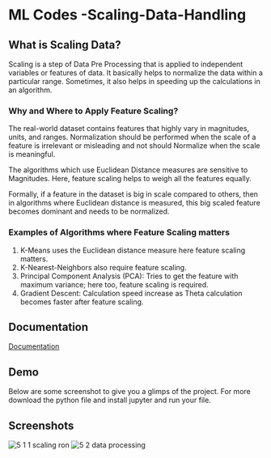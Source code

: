 # ML Codes -Scaling-Data-Handling


## What is Scaling Data?
 
Scaling is a step of Data Pre Processing that is applied to independent variables or features of data. It basically helps to normalize the data within a particular range. Sometimes, it also helps in speeding up the calculations in an algorithm.

### Why and Where to Apply Feature Scaling? 
The real-world dataset contains features that highly vary in magnitudes, units, and ranges. Normalization should be performed when the scale of a feature is irrelevant or misleading and not should Normalize when the scale is meaningful.

The algorithms which use Euclidean Distance measures are sensitive to Magnitudes. Here, feature scaling helps to weigh all the features equally.

Formally, if a feature in the dataset is big in scale compared to others, then in algorithms where Euclidean distance is measured, this big scaled feature becomes dominant and needs to be normalized. 

### Examples of Algorithms where Feature Scaling matters 
1. K-Means uses the Euclidean distance measure here feature scaling matters. 
2. K-Nearest-Neighbors also require feature scaling. 
3. Principal Component Analysis (PCA): Tries to get the feature with maximum variance; here too, feature scaling is required. 
4. Gradient Descent: Calculation speed increase as Theta calculation becomes faster after feature scaling.

## Documentation

[Documentation](https://numpy-ml.readthedocs.io/en/latest/index.html)


## Demo

Below are some screenshot to give you a glimps of the project.
For more download the python file and install jupyter and run your file.


## Screenshots

![5 1 1 scaling ron](https://user-images.githubusercontent.com/62294536/157093741-bed2c582-87b1-4d2d-9ddc-c786f8355dba.png)
![5 2 data processing](https://user-images.githubusercontent.com/62294536/157093750-0a854a58-dc19-487c-9520-2d9bf56696e8.png)
